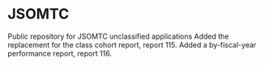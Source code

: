 # JSOMTC
Public repository for JSOMTC unclassified applications
Added the replacement for the class cohort report, report 115.
Added a by-fiscal-year performance report, report 116.
